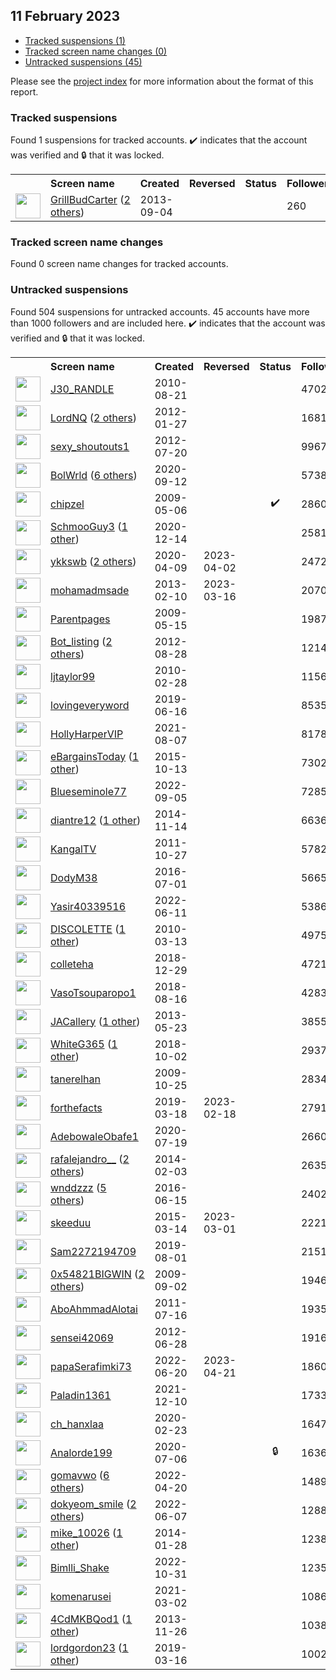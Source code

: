 ## 11 February 2023

* [Tracked suspensions (1)](#tracked-suspensions)
* [Tracked screen name changes (0)](#tracked-screen-name-changes)
* [Untracked suspensions (45)](#untracked-suspensions)

Please see the [project index](https://github.com/travisbrown/twitter-watch) for more information about the format of this report.

### Tracked suspensions

Found 1 suspensions for tracked accounts.
  ✔️ indicates that the account was verified and 🔒 that it was locked.

<table>
    <tr>
        <th></th>
        <th align="left">Screen name</th>
        <th align="left">Created</th>
        <th align="left">Reversed</th>
        <th align="left">Status</th>
        <th align="left">Followers</th>
        <th align="left">Ranking</th></tr>
    </tr>
        <tr>
            <td><a href="https://twitter.com/intent/user?user_id=1730071753">
                <img src="https://pbs.twimg.com/profile_images/1499497366143094795/G06wgDlU_normal.jpg" width="40px" height="40px" align="center"/></a>
            </td>
            <td>
                <a href="https://twitter.com/GrillBudCarter">GrillBudCarter</a>&nbsp;(<a href="https://api.memory.lol/v1/tw/id/1730071753">2 others</a>)&nbsp;</td>
            <td>2013-09-04</td>
            <td></td>
            <td align="center"></td>
            <td>260</td>
            <td>65047</td>
        </tr></table>

### Tracked screen name changes

Found 0 screen name changes for tracked accounts.

### Untracked suspensions

Found 504 suspensions for untracked accounts.
45 accounts have more than 1000 followers and are included here.
  ✔️ indicates that the account was verified and 🔒 that it was locked.

<table>
    <tr>
        <th></th>
        <th align="left">Screen name</th>
        <th align="left">Created</th>
        <th align="left">Reversed</th>
        <th align="left">Status</th>
        <th align="left">Followers</th>
    </tr>
        <tr>
            <td><a href="https://twitter.com/intent/user?user_id=180990505">
                <img src="https://pbs.twimg.com/profile_images/1026427932192006145/ad561oLZ_normal.jpg" width="40px" height="40px" align="center"/></a>
            </td>
            <td>
                <a href="https://twitter.com/J30_RANDLE">J30_RANDLE</a></td>
            <td>2010-08-21</td>
            <td></td>
            <td align="center"></td>
            <td>470279</td>
        </tr>
        <tr>
            <td><a href="https://twitter.com/intent/user?user_id=475776056">
                <img src="https://pbs.twimg.com/profile_images/960961782134210562/p4PpFrTP_normal.jpg" width="40px" height="40px" align="center"/></a>
            </td>
            <td>
                <a href="https://twitter.com/LordNQ">LordNQ</a>&nbsp;(<a href="https://api.memory.lol/v1/tw/id/475776056">2 others</a>)&nbsp;</td>
            <td>2012-01-27</td>
            <td></td>
            <td align="center"></td>
            <td>168101</td>
        </tr>
        <tr>
            <td><a href="https://twitter.com/intent/user?user_id=707082926">
                <img src="https://abs.twimg.com/sticky/default_profile_images/default_profile_normal.png" width="40px" height="40px" align="center"/></a>
            </td>
            <td>
                <a href="https://twitter.com/sexy_shoutouts1">sexy_shoutouts1</a></td>
            <td>2012-07-20</td>
            <td></td>
            <td align="center"></td>
            <td>99676</td>
        </tr>
        <tr>
            <td><a href="https://twitter.com/intent/user?user_id=1304871065487921152">
                <img src="https://pbs.twimg.com/profile_images/1598478764119400454/n9zMHNhw_normal.jpg" width="40px" height="40px" align="center"/></a>
            </td>
            <td>
                <a href="https://twitter.com/BolWrld">BolWrld</a>&nbsp;(<a href="https://api.memory.lol/v1/tw/id/1304871065487921152">6 others</a>)&nbsp;</td>
            <td>2020-09-12</td>
            <td></td>
            <td align="center"></td>
            <td>57382</td>
        </tr>
        <tr>
            <td><a href="https://twitter.com/intent/user?user_id=38251403">
                <img src="https://pbs.twimg.com/profile_images/1590687480382164998/Aj4WmGf8_normal.jpg" width="40px" height="40px" align="center"/></a>
            </td>
            <td>
                <a href="https://twitter.com/chipzel">chipzel</a></td>
            <td>2009-05-06</td>
            <td></td>
            <td align="center">✔️</td>
            <td>28609</td>
        </tr>
        <tr>
            <td><a href="https://twitter.com/intent/user?user_id=1338357109990195200">
                <img src="https://pbs.twimg.com/profile_images/1540945760300040192/3DI3GBnQ_normal.jpg" width="40px" height="40px" align="center"/></a>
            </td>
            <td>
                <a href="https://twitter.com/SchmooGuy3">SchmooGuy3</a>&nbsp;(<a href="https://api.memory.lol/v1/tw/id/1338357109990195200">1 other</a>)&nbsp;</td>
            <td>2020-12-14</td>
            <td></td>
            <td align="center"></td>
            <td>25815</td>
        </tr>
        <tr>
            <td><a href="https://twitter.com/intent/user?user_id=1248247362167943168">
                <img src="https://pbs.twimg.com/profile_images/1569378953932034048/_06me2Yr_normal.jpg" width="40px" height="40px" align="center"/></a>
            </td>
            <td>
                <a href="https://twitter.com/ykkswb">ykkswb</a>&nbsp;(<a href="https://api.memory.lol/v1/tw/id/1248247362167943168">2 others</a>)&nbsp;</td>
            <td>2020-04-09</td>
            <td>2023-04-02</td>
            <td align="center"></td>
            <td>24728</td>
        </tr>
        <tr>
            <td><a href="https://twitter.com/intent/user?user_id=1166227532">
                <img src="https://pbs.twimg.com/profile_images/1554557203973038081/5xZnpucy_normal.jpg" width="40px" height="40px" align="center"/></a>
            </td>
            <td>
                <a href="https://twitter.com/mohamadmsade">mohamadmsade</a></td>
            <td>2013-02-10</td>
            <td>2023-03-16</td>
            <td align="center"></td>
            <td>20701</td>
        </tr>
        <tr>
            <td><a href="https://twitter.com/intent/user?user_id=40278974">
                <img src="https://pbs.twimg.com/profile_images/694146574520287233/dnLeJtsp_normal.jpg" width="40px" height="40px" align="center"/></a>
            </td>
            <td>
                <a href="https://twitter.com/Parentpages">Parentpages</a></td>
            <td>2009-05-15</td>
            <td></td>
            <td align="center"></td>
            <td>19877</td>
        </tr>
        <tr>
            <td><a href="https://twitter.com/intent/user?user_id=786092593">
                <img src="https://pbs.twimg.com/profile_images/1595249993065312256/jHg2egzQ_normal.jpg" width="40px" height="40px" align="center"/></a>
            </td>
            <td>
                <a href="https://twitter.com/Bot_listing">Bot_listing</a>&nbsp;(<a href="https://api.memory.lol/v1/tw/id/786092593">2 others</a>)&nbsp;</td>
            <td>2012-08-28</td>
            <td></td>
            <td align="center"></td>
            <td>12149</td>
        </tr>
        <tr>
            <td><a href="https://twitter.com/intent/user?user_id=118301517">
                <img src="https://pbs.twimg.com/profile_images/1837354729/264231_101328263236245_100000772163934_38782_1321577_a_normal.jpg" width="40px" height="40px" align="center"/></a>
            </td>
            <td>
                <a href="https://twitter.com/ljtaylor99">ljtaylor99</a></td>
            <td>2010-02-28</td>
            <td></td>
            <td align="center"></td>
            <td>11566</td>
        </tr>
        <tr>
            <td><a href="https://twitter.com/intent/user?user_id=1140095101374533632">
                <img src="https://pbs.twimg.com/profile_images/1547304532761350146/jgTPr9sy_normal.jpg" width="40px" height="40px" align="center"/></a>
            </td>
            <td>
                <a href="https://twitter.com/lovingeveryword">lovingeveryword</a></td>
            <td>2019-06-16</td>
            <td></td>
            <td align="center"></td>
            <td>8535</td>
        </tr>
        <tr>
            <td><a href="https://twitter.com/intent/user?user_id=1423994773417775108">
                <img src="https://pbs.twimg.com/profile_images/1594813090834833408/wEmDDgCu_normal.jpg" width="40px" height="40px" align="center"/></a>
            </td>
            <td>
                <a href="https://twitter.com/HollyHarperVIP">HollyHarperVIP</a></td>
            <td>2021-08-07</td>
            <td></td>
            <td align="center"></td>
            <td>8178</td>
        </tr>
        <tr>
            <td><a href="https://twitter.com/intent/user?user_id=3875594838">
                <img src="https://pbs.twimg.com/profile_images/1335924054184714243/AdIc0zeH_normal.jpg" width="40px" height="40px" align="center"/></a>
            </td>
            <td>
                <a href="https://twitter.com/eBargainsToday">eBargainsToday</a>&nbsp;(<a href="https://api.memory.lol/v1/tw/id/3875594838">1 other</a>)&nbsp;</td>
            <td>2015-10-13</td>
            <td></td>
            <td align="center"></td>
            <td>7302</td>
        </tr>
        <tr>
            <td><a href="https://twitter.com/intent/user?user_id=1566598639597735936">
                <img src="https://pbs.twimg.com/profile_images/1566599185138270208/294iHeZ2_normal.jpg" width="40px" height="40px" align="center"/></a>
            </td>
            <td>
                <a href="https://twitter.com/Blueseminole77">Blueseminole77</a></td>
            <td>2022-09-05</td>
            <td></td>
            <td align="center"></td>
            <td>7285</td>
        </tr>
        <tr>
            <td><a href="https://twitter.com/intent/user?user_id=2876441230">
                <img src="https://pbs.twimg.com/profile_images/1261680941287825408/xOycFzKk_normal.jpg" width="40px" height="40px" align="center"/></a>
            </td>
            <td>
                <a href="https://twitter.com/diantre12">diantre12</a>&nbsp;(<a href="https://api.memory.lol/v1/tw/id/2876441230">1 other</a>)&nbsp;</td>
            <td>2014-11-14</td>
            <td></td>
            <td align="center"></td>
            <td>6636</td>
        </tr>
        <tr>
            <td><a href="https://twitter.com/intent/user?user_id=399370841">
                <img src="https://pbs.twimg.com/profile_images/682465514501857283/ZVqo7ZjW_normal.jpg" width="40px" height="40px" align="center"/></a>
            </td>
            <td>
                <a href="https://twitter.com/KangalTV">KangalTV</a></td>
            <td>2011-10-27</td>
            <td></td>
            <td align="center"></td>
            <td>5782</td>
        </tr>
        <tr>
            <td><a href="https://twitter.com/intent/user?user_id=748992087606104065">
                <img src="https://pbs.twimg.com/profile_images/1460313450081660935/BCb64YBE_normal.jpg" width="40px" height="40px" align="center"/></a>
            </td>
            <td>
                <a href="https://twitter.com/DodyM38">DodyM38</a></td>
            <td>2016-07-01</td>
            <td></td>
            <td align="center"></td>
            <td>5665</td>
        </tr>
        <tr>
            <td><a href="https://twitter.com/intent/user?user_id=1535627324858810370">
                <img src="https://pbs.twimg.com/profile_images/1596423324711718913/mCVJG8Pd_normal.jpg" width="40px" height="40px" align="center"/></a>
            </td>
            <td>
                <a href="https://twitter.com/Yasir40339516">Yasir40339516</a></td>
            <td>2022-06-11</td>
            <td></td>
            <td align="center"></td>
            <td>5386</td>
        </tr>
        <tr>
            <td><a href="https://twitter.com/intent/user?user_id=122538451">
                <img src="https://pbs.twimg.com/profile_images/1570300063599001602/SvVDBgHz_normal.jpg" width="40px" height="40px" align="center"/></a>
            </td>
            <td>
                <a href="https://twitter.com/DISCOLETTE">DISCOLETTE</a>&nbsp;(<a href="https://api.memory.lol/v1/tw/id/122538451">1 other</a>)&nbsp;</td>
            <td>2010-03-13</td>
            <td></td>
            <td align="center"></td>
            <td>4975</td>
        </tr>
        <tr>
            <td><a href="https://twitter.com/intent/user?user_id=1078926256576565249">
                <img src="https://pbs.twimg.com/profile_images/1078926491340206080/TlyV9xs4_normal.jpg" width="40px" height="40px" align="center"/></a>
            </td>
            <td>
                <a href="https://twitter.com/colleteha">colleteha</a></td>
            <td>2018-12-29</td>
            <td></td>
            <td align="center"></td>
            <td>4721</td>
        </tr>
        <tr>
            <td><a href="https://twitter.com/intent/user?user_id=1030140929053782016">
                <img src="https://pbs.twimg.com/profile_images/1030146106569752576/_9qE_BCF_normal.jpg" width="40px" height="40px" align="center"/></a>
            </td>
            <td>
                <a href="https://twitter.com/VasoTsouparopo1">VasoTsouparopo1</a></td>
            <td>2018-08-16</td>
            <td></td>
            <td align="center"></td>
            <td>4283</td>
        </tr>
        <tr>
            <td><a href="https://twitter.com/intent/user?user_id=1450231842">
                <img src="https://pbs.twimg.com/profile_images/1327546609429864448/sDpmL88L_normal.jpg" width="40px" height="40px" align="center"/></a>
            </td>
            <td>
                <a href="https://twitter.com/JACallery">JACallery</a>&nbsp;(<a href="https://api.memory.lol/v1/tw/id/1450231842">1 other</a>)&nbsp;</td>
            <td>2013-05-23</td>
            <td></td>
            <td align="center"></td>
            <td>3855</td>
        </tr>
        <tr>
            <td><a href="https://twitter.com/intent/user?user_id=1047240741469265920">
                <img src="https://pbs.twimg.com/profile_images/1547221349453774850/RpycFmDW_normal.jpg" width="40px" height="40px" align="center"/></a>
            </td>
            <td>
                <a href="https://twitter.com/WhiteG365">WhiteG365</a>&nbsp;(<a href="https://api.memory.lol/v1/tw/id/1047240741469265920">1 other</a>)&nbsp;</td>
            <td>2018-10-02</td>
            <td></td>
            <td align="center"></td>
            <td>2937</td>
        </tr>
        <tr>
            <td><a href="https://twitter.com/intent/user?user_id=85086443">
                <img src="https://pbs.twimg.com/profile_images/1448631790151872521/YKr9NIEJ_normal.jpg" width="40px" height="40px" align="center"/></a>
            </td>
            <td>
                <a href="https://twitter.com/tanerelhan">tanerelhan</a></td>
            <td>2009-10-25</td>
            <td></td>
            <td align="center"></td>
            <td>2834</td>
        </tr>
        <tr>
            <td><a href="https://twitter.com/intent/user?user_id=1107504075522953218">
                <img src="https://pbs.twimg.com/profile_images/1492886241674608641/0ZEYGx-2_normal.jpg" width="40px" height="40px" align="center"/></a>
            </td>
            <td>
                <a href="https://twitter.com/forthefacts">forthefacts</a></td>
            <td>2019-03-18</td>
            <td>2023-02-18</td>
            <td align="center"></td>
            <td>2791</td>
        </tr>
        <tr>
            <td><a href="https://twitter.com/intent/user?user_id=1284843103493423104">
                <img src="https://pbs.twimg.com/profile_images/1575351201893326850/VNRw31H__normal.jpg" width="40px" height="40px" align="center"/></a>
            </td>
            <td>
                <a href="https://twitter.com/AdebowaleObafe1">AdebowaleObafe1</a></td>
            <td>2020-07-19</td>
            <td></td>
            <td align="center"></td>
            <td>2660</td>
        </tr>
        <tr>
            <td><a href="https://twitter.com/intent/user?user_id=2322870539">
                <img src="https://pbs.twimg.com/profile_images/1597433405834252288/NKN499PS_normal.jpg" width="40px" height="40px" align="center"/></a>
            </td>
            <td>
                <a href="https://twitter.com/rafalejandro__">rafalejandro__</a>&nbsp;(<a href="https://api.memory.lol/v1/tw/id/2322870539">2 others</a>)&nbsp;</td>
            <td>2014-02-03</td>
            <td></td>
            <td align="center"></td>
            <td>2635</td>
        </tr>
        <tr>
            <td><a href="https://twitter.com/intent/user?user_id=742911579558023168">
                <img src="https://pbs.twimg.com/profile_images/1574847484299739137/KZ2Pv5Zl_normal.jpg" width="40px" height="40px" align="center"/></a>
            </td>
            <td>
                <a href="https://twitter.com/wnddzzz">wnddzzz</a>&nbsp;(<a href="https://api.memory.lol/v1/tw/id/742911579558023168">5 others</a>)&nbsp;</td>
            <td>2016-06-15</td>
            <td></td>
            <td align="center"></td>
            <td>2402</td>
        </tr>
        <tr>
            <td><a href="https://twitter.com/intent/user?user_id=3091790325">
                <img src="https://pbs.twimg.com/profile_images/1431681982703063047/s2aZM32W_normal.jpg" width="40px" height="40px" align="center"/></a>
            </td>
            <td>
                <a href="https://twitter.com/skeeduu">skeeduu</a></td>
            <td>2015-03-14</td>
            <td>2023-03-01</td>
            <td align="center"></td>
            <td>2221</td>
        </tr>
        <tr>
            <td><a href="https://twitter.com/intent/user?user_id=1156959607912312833">
                <img src="https://pbs.twimg.com/profile_images/1576329106828021761/nTgXOv3p_normal.jpg" width="40px" height="40px" align="center"/></a>
            </td>
            <td>
                <a href="https://twitter.com/Sam2272194709">Sam2272194709</a></td>
            <td>2019-08-01</td>
            <td></td>
            <td align="center"></td>
            <td>2151</td>
        </tr>
        <tr>
            <td><a href="https://twitter.com/intent/user?user_id=70892283">
                <img src="https://pbs.twimg.com/profile_images/1596800362085642240/uPllYJmI_normal.jpg" width="40px" height="40px" align="center"/></a>
            </td>
            <td>
                <a href="https://twitter.com/0x54821BIGWIN">0x54821BIGWIN</a>&nbsp;(<a href="https://api.memory.lol/v1/tw/id/70892283">2 others</a>)&nbsp;</td>
            <td>2009-09-02</td>
            <td></td>
            <td align="center"></td>
            <td>1946</td>
        </tr>
        <tr>
            <td><a href="https://twitter.com/intent/user?user_id=336718574">
                <img src="https://pbs.twimg.com/profile_images/1456308474506354691/Tr4zyRHI_normal.jpg" width="40px" height="40px" align="center"/></a>
            </td>
            <td>
                <a href="https://twitter.com/AboAhmmadAlotai">AboAhmmadAlotai</a></td>
            <td>2011-07-16</td>
            <td></td>
            <td align="center"></td>
            <td>1935</td>
        </tr>
        <tr>
            <td><a href="https://twitter.com/intent/user?user_id=620545537">
                <img src="https://pbs.twimg.com/profile_images/1590472511313137666/zjWB433O_normal.jpg" width="40px" height="40px" align="center"/></a>
            </td>
            <td>
                <a href="https://twitter.com/sensei42069">sensei42069</a></td>
            <td>2012-06-28</td>
            <td></td>
            <td align="center"></td>
            <td>1916</td>
        </tr>
        <tr>
            <td><a href="https://twitter.com/intent/user?user_id=1538758443439357953">
                <img src="https://pbs.twimg.com/profile_images/1539321001565114369/JY-4-HPw_normal.jpg" width="40px" height="40px" align="center"/></a>
            </td>
            <td>
                <a href="https://twitter.com/papaSerafimki73">papaSerafimki73</a></td>
            <td>2022-06-20</td>
            <td>2023-04-21</td>
            <td align="center"></td>
            <td>1860</td>
        </tr>
        <tr>
            <td><a href="https://twitter.com/intent/user?user_id=1469351429173305347">
                <img src="https://pbs.twimg.com/profile_images/1469352090422190084/1T-F4RGw_normal.jpg" width="40px" height="40px" align="center"/></a>
            </td>
            <td>
                <a href="https://twitter.com/Paladin1361">Paladin1361</a></td>
            <td>2021-12-10</td>
            <td></td>
            <td align="center"></td>
            <td>1733</td>
        </tr>
        <tr>
            <td><a href="https://twitter.com/intent/user?user_id=1231531715597873152">
                <img src="https://pbs.twimg.com/profile_images/1592918472115240960/Au1ywQoh_normal.jpg" width="40px" height="40px" align="center"/></a>
            </td>
            <td>
                <a href="https://twitter.com/ch_hanxlaa">ch_hanxlaa</a></td>
            <td>2020-02-23</td>
            <td></td>
            <td align="center"></td>
            <td>1647</td>
        </tr>
        <tr>
            <td><a href="https://twitter.com/intent/user?user_id=1280161104815984640">
                <img src="https://pbs.twimg.com/profile_images/1466549896849379333/FpCwg020_normal.jpg" width="40px" height="40px" align="center"/></a>
            </td>
            <td>
                <a href="https://twitter.com/Analorde199">Analorde199</a></td>
            <td>2020-07-06</td>
            <td></td>
            <td align="center">🔒</td>
            <td>1636</td>
        </tr>
        <tr>
            <td><a href="https://twitter.com/intent/user?user_id=1516768958405177345">
                <img src="https://pbs.twimg.com/profile_images/1597934840758038530/Z1UF3ZoR_normal.png" width="40px" height="40px" align="center"/></a>
            </td>
            <td>
                <a href="https://twitter.com/gomavwo">gomavwo</a>&nbsp;(<a href="https://api.memory.lol/v1/tw/id/1516768958405177345">6 others</a>)&nbsp;</td>
            <td>2022-04-20</td>
            <td></td>
            <td align="center"></td>
            <td>1489</td>
        </tr>
        <tr>
            <td><a href="https://twitter.com/intent/user?user_id=1533964566442299392">
                <img src="https://pbs.twimg.com/profile_images/1590276510090657793/Fhu00-ka_normal.jpg" width="40px" height="40px" align="center"/></a>
            </td>
            <td>
                <a href="https://twitter.com/dokyeom_smile">dokyeom_smile</a>&nbsp;(<a href="https://api.memory.lol/v1/tw/id/1533964566442299392">2 others</a>)&nbsp;</td>
            <td>2022-06-07</td>
            <td></td>
            <td align="center"></td>
            <td>1288</td>
        </tr>
        <tr>
            <td><a href="https://twitter.com/intent/user?user_id=2315495940">
                <img src="https://pbs.twimg.com/profile_images/1570835381771440131/zVXtXCh7_normal.jpg" width="40px" height="40px" align="center"/></a>
            </td>
            <td>
                <a href="https://twitter.com/mike_10026">mike_10026</a>&nbsp;(<a href="https://api.memory.lol/v1/tw/id/2315495940">1 other</a>)&nbsp;</td>
            <td>2014-01-28</td>
            <td></td>
            <td align="center"></td>
            <td>1238</td>
        </tr>
        <tr>
            <td><a href="https://twitter.com/intent/user?user_id=1587072068931276800">
                <img src="https://pbs.twimg.com/profile_images/1590973831677894657/UutJwcdq_normal.jpg" width="40px" height="40px" align="center"/></a>
            </td>
            <td>
                <a href="https://twitter.com/Bimlli_Shake">Bimlli_Shake</a></td>
            <td>2022-10-31</td>
            <td></td>
            <td align="center"></td>
            <td>1235</td>
        </tr>
        <tr>
            <td><a href="https://twitter.com/intent/user?user_id=1366663318350479361">
                <img src="https://pbs.twimg.com/profile_images/1588067699397169153/ios1vnh6_normal.jpg" width="40px" height="40px" align="center"/></a>
            </td>
            <td>
                <a href="https://twitter.com/komenarusei">komenarusei</a></td>
            <td>2021-03-02</td>
            <td></td>
            <td align="center"></td>
            <td>1086</td>
        </tr>
        <tr>
            <td><a href="https://twitter.com/intent/user?user_id=2215218787">
                <img src="https://pbs.twimg.com/profile_images/1588568112420773889/ezHoXbv0_normal.png" width="40px" height="40px" align="center"/></a>
            </td>
            <td>
                <a href="https://twitter.com/4CdMKBQod1">4CdMKBQod1</a>&nbsp;(<a href="https://api.memory.lol/v1/tw/id/2215218787">1 other</a>)&nbsp;</td>
            <td>2013-11-26</td>
            <td></td>
            <td align="center"></td>
            <td>1038</td>
        </tr>
        <tr>
            <td><a href="https://twitter.com/intent/user?user_id=1106769436697083909">
                <img src="https://pbs.twimg.com/profile_images/1491191571194257417/ugB0TIXP_normal.jpg" width="40px" height="40px" align="center"/></a>
            </td>
            <td>
                <a href="https://twitter.com/lordgordon23">lordgordon23</a>&nbsp;(<a href="https://api.memory.lol/v1/tw/id/1106769436697083909">1 other</a>)&nbsp;</td>
            <td>2019-03-16</td>
            <td></td>
            <td align="center"></td>
            <td>1002</td>
        </tr></table>
